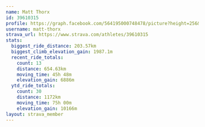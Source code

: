 ```yaml
---
name: Matt Thorx
id: 39610315
profile: https://graph.facebook.com/564195000748478/picture?height=256&width=256
username: matt-thorx
strava_url: https://www.strava.com/athletes/39610315
stats:
  biggest_ride_distance: 203.57km
  biggest_climb_elevation_gain: 1987.1m
  recent_ride_totals:
    count: 13
    distance: 654.63km
    moving_time: 45h 48m
    elevation_gain: 6886m
  ytd_ride_totals:
    count: 30
    distance: 1172km
    moving_time: 75h 00m
    elevation_gain: 10166m
layout: strava_member
--- 
```

